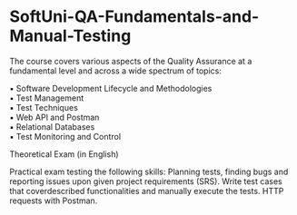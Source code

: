 # SoftUni-QA-Fundamentals-and-Manual-Testing 

The course covers various aspects of the Quality  Assurance at a fundamental level and across a wide  spectrum of topics:

▪ Software Development Lifecycle and Methodologies  
▪ Test Management  
▪ Test Techniques  
▪ Web API and Postman  
▪ Relational Databases  
▪ Test Monitoring and Control


 Theoretical Exam (in English)
 
 Practical exam testing the following skills: Planning tests, finding bugs and reporting issues upon given project requirements (SRS). Write test cases that coverdescribed functionalities and manually execute the tests. HTTP requests with Postman.



 
